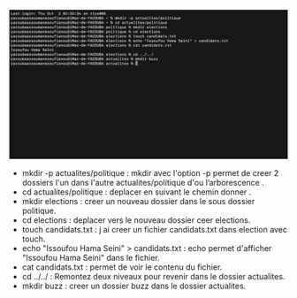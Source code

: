 ![capture](./image/Exercice3.png)

- mkdir -p actualites/politique : mkdir avec l'option -p permet de creer 2 dossiers l'un dans l'autre actualites/politique d'ou l’arborescence .
- cd actualites/politique : deplacer en suivant le chemin donner .
- mkdir elections : creer un nouveau dossier dans le sous dossier politique.
- cd elections : deplacer vers le nouveau dossier ceer elections.
- touch candidats.txt : j ai creer un fichier candidats.txt dans election avec touch.
- echo "Issoufou Hama Seini" > candidats.txt : echo permet d'afficher "Issoufou Hama Seini" dans le fichier.
- cat candidats.txt : permet de voir le contenu du fichier.
- cd ../../ : Remontez deux niveaux pour revenir dans le dossier actualites.
-  mkdir buzz : creer un dossier buzz dans le dossier actualites.
